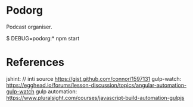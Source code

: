 # Podorg
Podcast organiser.

$ DEBUG=podorg:* npm start



# References
jshint: // inti source https://gist.github.com/connor/1597131
gulp-watch: https://egghead.io/forums/lesson-discussion/topics/angular-automation-gulp-watch
gulp automation: https://www.pluralsight.com/courses/javascript-build-automation-gulpjs
